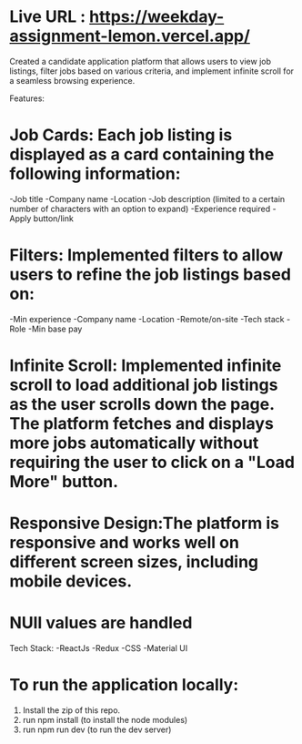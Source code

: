 # Live URL : https://weekday-assignment-lemon.vercel.app/

Created a candidate application platform that allows users to view job listings, filter jobs based on various criteria, and implement infinite scroll for a seamless browsing experience. 

Features:
# Job Cards: Each job listing is displayed as a card containing the following information:
-Job title
-Company name
-Location
-Job description (limited to a certain number of characters with an option to expand)
-Experience required
-Apply button/link

# Filters: Implemented filters to allow users to refine the job listings based on:
-Min experience
-Company name
-Location
-Remote/on-site
-Tech stack
-Role
-Min base pay

# Infinite Scroll: Implemented infinite scroll to load additional job listings as the user scrolls down the page. The platform fetches and displays more jobs automatically without requiring the user to click on a "Load More" button.

# Responsive Design:The platform is responsive and works well on different screen sizes, including mobile devices.

# NUll values are handled

Tech Stack:
-ReactJs
-Redux
-CSS
-Material UI

# To run the application locally:
1. Install the zip of this repo.
2. run npm install (to install the node modules)
3. run npm run dev (to run the dev server)

